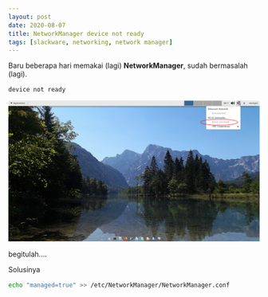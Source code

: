 ```yaml
---
layout: post
date: 2020-08-07
title: NetworkManager device not ready
tags: [slackware, networking, network manager]
---
```

Baru beberapa hari memakai (lagi) **NetworkManager**, sudah bermasalah (lagi).
```bash
device not ready
```
![](/gambar/networkmanager-device-not-ready.png)

begitulah....

Solusinya
```bash
echo "managed=true" >> /etc/NetworkManager/NetworkManager.conf
```
